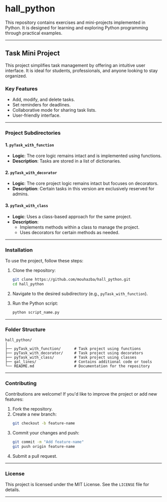 # **hall_python**

This repository contains exercises and mini-projects implemented in Python. It is designed for learning and exploring Python programming through practical examples.

---

## **Task Mini Project**

This project simplifies task management by offering an intuitive user interface. It is ideal for students, professionals, and anyone looking to stay organized.

### **Key Features**
- Add, modify, and delete tasks.
- Set reminders for deadlines.
- Collaborative mode for sharing task lists.
- User-friendly interface.

---

### **Project Subdirectories**

#### 1. **`pyTask_with_function`**
   - **Logic**: The core logic remains intact and is implemented using functions.
   - **Description**: Tasks are stored in a list of dictionaries.

#### 2. **`pyTask_with_decorator`**
   - **Logic**: The core project logic remains intact but focuses on decorators.
   - **Description**: Certain tasks in this version are exclusively reserved for admins.

#### 3. **`pyTask_with_class`**
   - **Logic**: Uses a class-based approach for the same project.
   - **Description**:
     - Implements methods within a class to manage the project.
     - Uses decorators for certain methods as needed.

---

### **Installation**

To use the project, follow these steps:

1. Clone the repository:
   ```bash
   git clone https://github.com/mouhazba/hall_python.git
   cd hall_python
   ```

2. Navigate to the desired subdirectory (e.g., `pyTask_with_function`).

3. Run the Python script:
   ```bash
   python script_name.py
   ```

---

### **Folder Structure**

```
hall_python/
│
├── pyTask_with_function/      # Task project using functions
├── pyTask_with_decorator/     # Task project using decorators
├── pyTask_with_class/         # Task project using classes
├── gal_lines/                 # Contains additional code or tools
└── README.md                  # Documentation for the repository
```

---

### **Contributing**

Contributions are welcome! If you'd like to improve the project or add new features:
1. Fork the repository.
2. Create a new branch:
   ```bash
   git checkout -b feature-name
   ```
3. Commit your changes and push:
   ```bash
   git commit -m "Add feature-name"
   git push origin feature-name
   ```
4. Submit a pull request.

---

### **License**

This project is licensed under the MIT License. See the `LICENSE` file for details.

---

    

